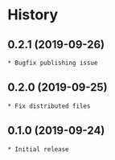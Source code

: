 # History

## 0.2.1 (2019-09-26)
    * Bugfix publishing issue

## 0.2.0 (2019-09-25)
    * Fix distributed files

## 0.1.0 (2019-09-24)
    * Initial release
